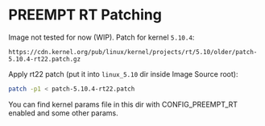 # PREEMPT RT Patching

Image not tested for now (WIP). Patch for kernel `5.10.4`:

```
https://cdn.kernel.org/pub/linux/kernel/projects/rt/5.10/older/patch-5.10.4-rt22.patch.gz
```

Apply rt22 patch (put it into `linux_5.10` dir inside Image Source root):

```bash
patch -p1 < patch-5.10.4-rt22.patch
```

You can find kernel params file in this dir with CONFIG_PREEMPT_RT enabled and some other params.



